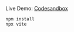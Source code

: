 Live Demo: [Codesandbox](https://codesandbox.io/s/great-hertz-sjh425)

```
npm install
npx vite
```

